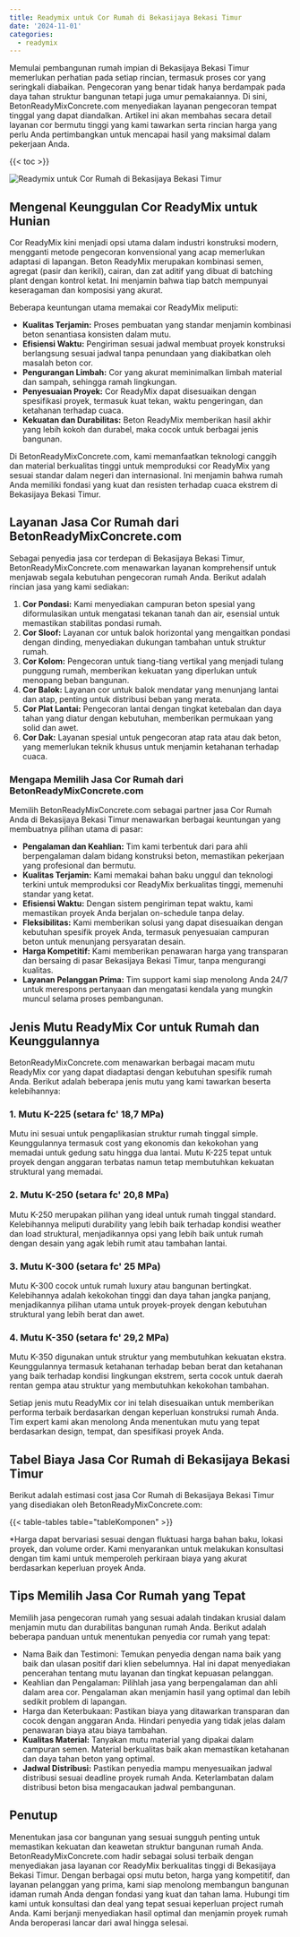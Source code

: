 ```yaml
---
title: Readymix untuk Cor Rumah di Bekasijaya Bekasi Timur
date: '2024-11-01'
categories:
  - readymix
---
```


Memulai pembangunan rumah impian di Bekasijaya Bekasi Timur memerlukan perhatian pada setiap rincian, termasuk proses cor yang seringkali diabaikan. Pengecoran yang benar tidak hanya berdampak pada daya tahan struktur bangunan tetapi juga umur pemakaiannya. Di sini, BetonReadyMixConcrete.com menyediakan layanan pengecoran tempat tinggal yang dapat diandalkan. Artikel ini akan membahas secara detail layanan cor bermutu tinggi yang kami tawarkan serta rincian harga yang perlu Anda pertimbangkan untuk mencapai hasil yang maksimal dalam pekerjaan Anda.

{{< toc >}}

![Readymix untuk Cor Rumah di Bekasijaya Bekasi Timur](https://betoncor8.github.io/cor/harga-beton-readymix-concrete%20(27).png)

## Mengenal Keunggulan Cor ReadyMix untuk Hunian

Cor ReadyMix kini menjadi opsi utama dalam industri konstruksi modern, mengganti metode pengecoran konvensional yang acap memerlukan adaptasi di lapangan. Beton ReadyMix merupakan kombinasi semen, agregat (pasir dan kerikil), cairan, dan zat aditif yang dibuat di batching plant dengan kontrol ketat. Ini menjamin bahwa tiap batch mempunyai keseragaman dan komposisi yang akurat.

Beberapa keuntungan utama memakai cor ReadyMix meliputi:

- **Kualitas Terjamin:** Proses pembuatan yang standar menjamin kombinasi beton senantiasa konsisten dalam mutu.
- **Efisiensi Waktu:** Pengiriman sesuai jadwal membuat proyek konstruksi berlangsung sesuai jadwal tanpa penundaan yang diakibatkan oleh masalah beton cor.
- **Pengurangan Limbah:** Cor yang akurat meminimalkan limbah material dan sampah, sehingga ramah lingkungan.
- **Penyesuaian Proyek:** Cor ReadyMix dapat disesuaikan dengan spesifikasi proyek, termasuk kuat tekan, waktu pengeringan, dan ketahanan terhadap cuaca.
- **Kekuatan dan Durabilitas:** Beton ReadyMix memberikan hasil akhir yang lebih kokoh dan durabel, maka cocok untuk berbagai jenis bangunan.

Di BetonReadyMixConcrete.com, kami memanfaatkan teknologi canggih dan material berkualitas tinggi untuk memproduksi cor ReadyMix yang sesuai standar dalam negeri dan internasional. Ini menjamin bahwa rumah Anda memiliki fondasi yang kuat dan resisten terhadap cuaca ekstrem di Bekasijaya Bekasi Timur.

## Layanan Jasa Cor Rumah dari BetonReadyMixConcrete.com

Sebagai penyedia jasa cor terdepan di Bekasijaya Bekasi Timur, BetonReadyMixConcrete.com menawarkan layanan komprehensif untuk menjawab segala kebutuhan pengecoran rumah Anda. Berikut adalah rincian jasa yang kami sediakan:

1. **Cor Pondasi:** Kami menyediakan campuran beton spesial yang diformulasikan untuk mengatasi tekanan tanah dan air, esensial untuk memastikan stabilitas pondasi rumah.
2. **Cor Sloof:** Layanan cor untuk balok horizontal yang mengaitkan pondasi dengan dinding, menyediakan dukungan tambahan untuk struktur rumah.
3. **Cor Kolom:** Pengecoran untuk tiang-tiang vertikal yang menjadi tulang punggung rumah, memberikan kekuatan yang diperlukan untuk menopang beban bangunan.
4. **Cor Balok:** Layanan cor untuk balok mendatar yang menunjang lantai dan atap, penting untuk distribusi beban yang merata.
5. **Cor Plat Lantai:** Pengecoran lantai dengan tingkat ketebalan dan daya tahan yang diatur dengan kebutuhan, memberikan permukaan yang solid dan awet.
6. **Cor Dak:** Layanan spesial untuk pengecoran atap rata atau dak beton, yang memerlukan teknik khusus untuk menjamin ketahanan terhadap cuaca.

### Mengapa Memilih Jasa Cor Rumah dari BetonReadyMixConcrete.com

Memilih BetonReadyMixConcrete.com sebagai partner jasa Cor Rumah Anda di Bekasijaya Bekasi Timur menawarkan berbagai keuntungan yang membuatnya pilihan utama di pasar:

- **Pengalaman dan Keahlian:** Tim kami terbentuk dari para ahli berpengalaman dalam bidang konstruksi beton, memastikan pekerjaan yang profesional dan bermutu.
- **Kualitas Terjamin:** Kami memakai bahan baku unggul dan teknologi terkini untuk memproduksi cor ReadyMix berkualitas tinggi, memenuhi standar yang ketat.
- **Efisiensi Waktu:** Dengan sistem pengiriman tepat waktu, kami memastikan proyek Anda berjalan on-schedule tanpa delay.
- **Fleksibilitas:** Kami memberikan solusi yang dapat disesuaikan dengan kebutuhan spesifik proyek Anda, termasuk penyesuaian campuran beton untuk menunjang persyaratan desain.
- **Harga Kompetitif:** Kami memberikan penawaran harga yang transparan dan bersaing di pasar Bekasijaya Bekasi Timur, tanpa mengurangi kualitas.
- **Layanan Pelanggan Prima:** Tim support kami siap menolong Anda 24/7 untuk merespons pertanyaan dan mengatasi kendala yang mungkin muncul selama proses pembangunan.

## Jenis Mutu ReadyMix Cor untuk Rumah dan Keunggulannya

BetonReadyMixConcrete.com menawarkan berbagai macam mutu ReadyMix cor yang dapat diadaptasi dengan kebutuhan spesifik rumah Anda. Berikut adalah beberapa jenis mutu yang kami tawarkan beserta kelebihannya:

### 1\. Mutu K-225 (setara fc' 18,7 MPa)

Mutu ini sesuai untuk pengaplikasian struktur rumah tinggal simple. Keunggulannya termasuk cost yang ekonomis dan kekokohan yang memadai untuk gedung satu hingga dua lantai. Mutu K-225 tepat untuk proyek dengan anggaran terbatas namun tetap membutuhkan kekuatan struktural yang memadai.

### 2\. Mutu K-250 (setara fc' 20,8 MPa)

Mutu K-250 merupakan pilihan yang ideal untuk rumah tinggal standard. Kelebihannya meliputi durability yang lebih baik terhadap kondisi weather dan load struktural, menjadikannya opsi yang lebih baik untuk rumah dengan desain yang agak lebih rumit atau tambahan lantai.

### 3\. Mutu K-300 (setara fc' 25 MPa)

Mutu K-300 cocok untuk rumah luxury atau bangunan bertingkat. Kelebihannya adalah kekokohan tinggi dan daya tahan jangka panjang, menjadikannya pilihan utama untuk proyek-proyek dengan kebutuhan struktural yang lebih berat dan awet.

### 4\. Mutu K-350 (setara fc' 29,2 MPa)

Mutu K-350 digunakan untuk struktur yang membutuhkan kekuatan ekstra. Keunggulannya termasuk ketahanan terhadap beban berat dan ketahanan yang baik terhadap kondisi lingkungan ekstrem, serta cocok untuk daerah rentan gempa atau struktur yang membutuhkan kekokohan tambahan.

Setiap jenis mutu ReadyMix cor ini telah disesuaikan untuk memberikan performa terbaik berdasarkan dengan keperluan konstruksi rumah Anda. Tim expert kami akan menolong Anda menentukan mutu yang tepat berdasarkan design, tempat, dan spesifikasi proyek Anda.

## Tabel Biaya Jasa Cor Rumah di Bekasijaya Bekasi Timur

Berikut adalah estimasi cost jasa Cor Rumah di Bekasijaya Bekasi Timur yang disediakan oleh BetonReadyMixConcrete.com:

{{< table-tables table="tableKomponen" >}}

\*Harga dapat bervariasi sesuai dengan fluktuasi harga bahan baku, lokasi proyek, dan volume order. Kami menyarankan untuk melakukan konsultasi dengan tim kami untuk memperoleh perkiraan biaya yang akurat berdasarkan keperluan proyek Anda.

## Tips Memilih Jasa Cor Rumah yang Tepat

Memilih jasa pengecoran rumah yang sesuai adalah tindakan krusial dalam menjamin mutu dan durabilitas bangunan rumah Anda. Berikut adalah beberapa panduan untuk menentukan penyedia cor rumah yang tepat:

- Nama Baik dan Testimoni: Temukan penyedia dengan nama baik yang baik dan ulasan positif dari klien sebelumnya. Hal ini dapat menyediakan pencerahan tentang mutu layanan dan tingkat kepuasan pelanggan.
- Keahlian dan Pengalaman: Pilihlah jasa yang berpengalaman dan ahli dalam area cor. Pengalaman akan menjamin hasil yang optimal dan lebih sedikit problem di lapangan.
- Harga dan Keterbukaan: Pastikan biaya yang ditawarkan transparan dan cocok dengan anggaran Anda. Hindari penyedia yang tidak jelas dalam penawaran biaya atau biaya tambahan.
- **Kualitas Material:** Tanyakan mutu material yang dipakai dalam campuran semen. Material berkualitas baik akan memastikan ketahanan dan daya tahan beton yang optimal.
- **Jadwal Distribusi:** Pastikan penyedia mampu menyesuaikan jadwal distribusi sesuai deadline proyek rumah Anda. Keterlambatan dalam distribusi beton bisa mengacaukan jadwal pembangunan.

## Penutup

Menentukan jasa cor bangunan yang sesuai sungguh penting untuk memastikan kekuatan dan keawetan struktur bangunan rumah Anda. BetonReadyMixConcrete.com hadir sebagai solusi terbaik dengan menyediakan jasa layanan cor ReadyMix berkualitas tinggi di Bekasijaya Bekasi Timur. Dengan berbagai opsi mutu beton, harga yang kompetitif, dan layanan pelanggan yang prima, kami siap menolong membangun bangunan idaman rumah Anda dengan fondasi yang kuat dan tahan lama. Hubungi tim kami untuk konsultasi dan deal yang tepat sesuai keperluan project rumah Anda. Kami berjanji menyediakan hasil optimal dan menjamin proyek rumah Anda beroperasi lancar dari awal hingga selesai.

